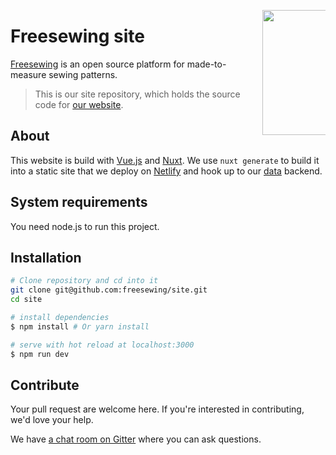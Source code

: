 <a href="https://freesewing.org/"><img src="https://freesewing.org/img/logo/black.svg" align="right" width=200 style="max-width: 20%;" /></a>

# Freesewing site
[Freesewing](https://freesewing.org/) is an open source platform for made-to-measure sewing patterns.

> This is our site repository, which holds the source code for [our website](https://freesewing.org/).

## About

This website is build with [Vue.js](https://vuejs.org/) and [Nuxt](https://nuxtjs.org/).
We use `nuxt generate` to build it into a static site that we deploy on [Netlify](https://netlify.com) 
and hook up to our [data](https://github.com/freesewing/data) backend.

## System requirements

You need node.js to run this project.

## Installation

``` bash
# Clone repository and cd into it
git clone git@github.com:freesewing/site.git
cd site

# install dependencies
$ npm install # Or yarn install

# serve with hot reload at localhost:3000
$ npm run dev
```
## Contribute

Your pull request are welcome here. 
If you're interested in contributing, we'd love your help.

We have [a chat room on Gitter](https://gitter.im/freesewing/freesewing) where you can ask questions.
